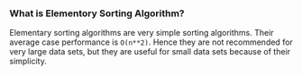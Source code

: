 ### What is Elementory Sorting Algorithm?

Elementary sorting algorithms are very simple sorting algorithms. Their average case performance is `O(n**2)`. Hence they are not recommended for very large data sets, but they are useful for small data sets because of their simplicity.
